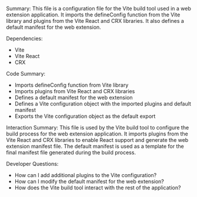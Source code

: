 Summary:
This file is a configuration file for the Vite build tool used in a web extension application. It imports the defineConfig function from the Vite library and plugins from the Vite React and CRX libraries. It also defines a default manifest for the web extension.

Dependencies:
- Vite
- Vite React
- CRX

Code Summary:
- Imports defineConfig function from Vite library
- Imports plugins from Vite React and CRX libraries
- Defines a default manifest for the web extension
- Defines a Vite configuration object with the imported plugins and default manifest
- Exports the Vite configuration object as the default export

Interaction Summary:
This file is used by the Vite build tool to configure the build process for the web extension application. It imports plugins from the Vite React and CRX libraries to enable React support and generate the web extension manifest file. The default manifest is used as a template for the final manifest file generated during the build process.

Developer Questions:
- How can I add additional plugins to the Vite configuration?
- How can I modify the default manifest for the web extension?
- How does the Vite build tool interact with the rest of the application?